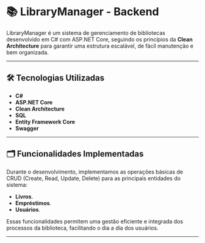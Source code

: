 # 📚 LibraryManager - Backend

LibraryManager é um sistema de gerenciamento de bibliotecas desenvolvido em C# com ASP.NET Core, seguindo os princípios da **Clean Architecture** para garantir uma estrutura escalável, de fácil manutenção e bem organizada.

---

## 🛠️ Tecnologias Utilizadas

- **C#**
- **ASP.NET Core**
- **Clean Architecture**
- **SQL** 
- **Entity Framework Core**
- **Swagger**

---

## 🗂️ Funcionalidades Implementadas

Durante o desenvolvimento, implementamos as operações básicas de CRUD (Create, Read, Update, Delete) para as principais entidades do sistema:

- **Livros**.
- **Empréstimos**.
- **Usuários**.

Essas funcionalidades permitem uma gestão eficiente e integrada dos processos da biblioteca, facilitando o dia a dia dos usuários.

---
